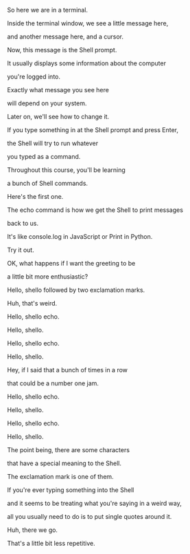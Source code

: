 So here we are in a terminal.

Inside the terminal window,
we see a little message here,

and another message
here, and a cursor.

Now, this message
is the Shell prompt.

It usually displays some
information about the computer

you're logged into.

Exactly what
message you see here

will depend on your system.

Later on, we'll see
how to change it.

If you type something in at the
Shell prompt and press Enter,

the Shell will try
to run whatever

you typed as a command.

Throughout this course,
you'll be learning

a bunch of Shell commands.

Here's the first one.

The echo command is how we get
the Shell to print messages

back to us.

It's like console.log in
JavaScript or Print in Python.

Try it out.

OK, what happens if I
want the greeting to be

a little bit more enthusiastic?

Hello, shello followed
by two exclamation marks.

Huh, that's weird.

Hello, shello echo.

Hello, shello.

Hello, shello echo.

Hello, shello.

Hey, if I said that a
bunch of times in a row

that could be a number one jam.

Hello, shello echo.

Hello, shello.

Hello, shello echo.

Hello, shello.

The point being, there
are some characters

that have a special
meaning to the Shell.

The exclamation
mark is one of them.

If you're ever typing
something into the Shell

and it seems to be treating what
you're saying in a weird way,

all you usually need to do is
to put single quotes around it.

Huh, there we go.

That's a little bit
less repetitive.
